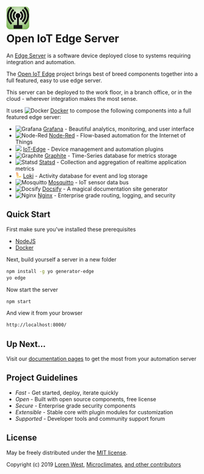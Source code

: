 # <img src="https://github.com/iot-edge/iot-edge-docs/raw/master/docs/_media/iot-edge-green-bg-100.png" width="60"/><br/>Open IoT Edge Server

An [Edge Server](https://en.wikipedia.org/wiki/Edge_computing) is a software device deployed close to systems requiring integration and automation.

The [Open IoT Edge](https://github.com/iot-edge) project brings best of breed components together into a full featured, easy to use edge server.

This server can be deployed to the work floor, in a branch office, or in the cloud - wherever integration makes the most sense.

It uses <img src="https://www.docker.com/sites/default/files/d8/Docker-R-Logo-08-2018-Monochomatic-RGB_Moby-x1.png" alt="Docker" width="16"/>
[Docker](https://www.docker.com) to compose the following components into a full featured edge server:

- <img src="https://grafana.com/img/fav32.png" alt="Grafana" width="16"/> [Grafana](https://grafana.com/) - Beautiful analytics, monitoring, and user interface
- <img src="https://nodered.org/favicon.ico" alt="Node-Red" width="16"/> [Node-Red](https://nodered.org) - Flow-based automation for the Internet of Things
- <img src="_media/iot-edge-green-bg-16.png" width="16"/> [IoT-Edge](https://github.com/iot-edge/iot-edge) - Device management and automation plugins
- <img src="https://graphiteapp.org/img/favicon-32x32.png" alt="Graphite" width="16"/> [Graphite](https://graphiteapp.org/) - Time-Series database for metrics storage
- <img src="https://avatars0.githubusercontent.com/u/8270030?s=200&v=4" alt="Statsd" width="16"/> [Statsd](https://www.npmjs.com/package/statsd) - Collection and aggregation of realtime application metrics
- <img src="https://github.com/grafana/loki/raw/master/docs/logo.png" alt="Loki" width="16"/> [Loki](https://grafana.com/loki) - Activity database for event and log storage
- <img src="https://mosquitto.org/favicon-16x16.png" alt="Mosquitto" width="16"/> [Mosquitto](https://mosquitto.org) - IoT sensor data bus
- <img src="https://docsify.js.org/_media/favicon.ico" alt="Docsify" width="16"/> [Docsify](https://docsify.js.org) - A magical documentation site generator
- <img src="https://www.nginx.com/wp-content/uploads/2019/01/nginx-favicon.png" alt="Nginx" width="16"/> [Nginx](https://www.nginx.com) - Enterprise grade routing, logging, and security

## Quick Start

First make sure you've installed these prerequisites

  * [NodeJS](https://nodejs.org)
  * [Docker](https://www.docker.com/products)

Next, build yourself a server in a new folder

```bash
npm install -g yo generator-edge
yo edge
```

Now start the server

```bash
npm start
```

And view it from your browser

```bash
http://localhost:8000/
```

## Up Next...

Visit our [documentation pages](https://github.com/iot-edge/documentation) to get the most from your automation server

## Project Guidelines

* *Fast* - Get started, deploy, iterate quickly
* *Open* - Built with open source components, free license
* *Secure* - Enterprise grade security components
* *Extensible* - Stable core with plugin modules for customization
* *Supported* - Developer tools and community support forum

## License

May be freely distributed under the [MIT license](https://raw.githubusercontent.com/iot-edge/iot-edge/master/LICENSE).

Copyright (c) 2019 [Loren West](https://github.com/lorenwest), [Microclimates](https://github.com/microclimates),
[and other contributors](https://github.com/iot-edge/iot-edge/graphs/contributors)